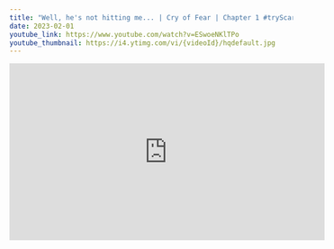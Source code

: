 ```yaml
---
title: "Well, he's not hitting me... | Cry of Fear | Chapter 1 #tryScareMe"
date: 2023-02-01
youtube_link: https://www.youtube.com/watch?v=ESwoeNKlTPo
youtube_thumbnail: https://i4.ytimg.com/vi/{videoId}/hqdefault.jpg
---
```

<iframe width="560" height="315" src="https://www.youtube.com/embed/ESwoeNKlTPo" title="Well, he's not hitting me... | Cry of Fear | Chapter 1 #tryScareMe" frameborder="0" allow="accelerometer; autoplay; clipboard-write; encrypted-media; gyroscope; picture-in-picture; web-share" allowfullscreen></iframe>
